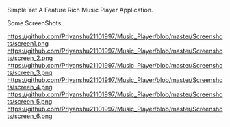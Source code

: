 Simple Yet A Feature Rich Music Player Application.

Some ScreenShots

https://github.com/Priyanshu21101997/Music_Player/blob/master/Screenshots/screen1.png
https://github.com/Priyanshu21101997/Music_Player/blob/master/Screenshots/screen_2.png
https://github.com/Priyanshu21101997/Music_Player/blob/master/Screenshots/screen_3.png
https://github.com/Priyanshu21101997/Music_Player/blob/master/Screenshots/screen_4.png
https://github.com/Priyanshu21101997/Music_Player/blob/master/Screenshots/screen_5.png
https://github.com/Priyanshu21101997/Music_Player/blob/master/Screenshots/screen_6.png
